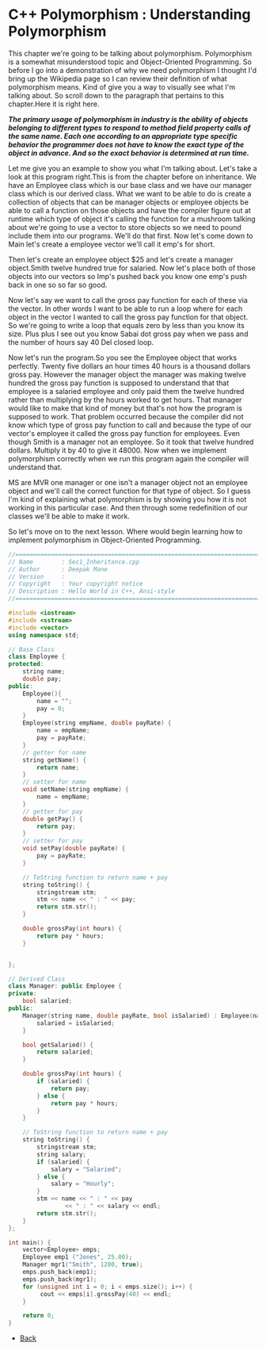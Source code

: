 # C++ Polymorphism : Understanding Polymorphism


This chapter we're going to be talking about polymorphism. Polymorphism is a somewhat misunderstood topic and Object-Oriented Programming. So before I go into a demonstration of why we need polymorphism I thought I'd bring up the Wikipedia page so I can review their definition of what polymorphism means. Kind of give you a way to visually see what I'm talking about. So scroll down to the paragraph that pertains to this chapter.Here it is right here.

<i><b>The primary usage of polymorphism in industry is the ability of objects belonging to different types to respond to method field property calls of the same name. Each one according to an appropriate type specific behavior the programmer does not have to know the exact type of the object in advance. And so the exact behavior is determined at run time. </b></i>

Let me give you an example to show you what I'm talking about. Let's take a look at this program right.This is from the chapter before on inheritance. We have an Employee class which is our base class and we have our manager class which is our derived class.
What we want to be able to do is create a collection of objects that can be manager objects or employee objects be able to call a function on those objects and have the compiler figure out at runtime which type of object it's calling the function for a mushroom talking about we're going to use a vector to  store objects so we need to pound include them into our programs.
We'll do that first. Now let's come down to Main let's create a employee vector we'll call it emp's for short.

Then let's create an employee object $25 and let's create a manager object.Smith twelve hundred true for salaried. Now let's place both of those objects into our vectors so Imp's pushed back you know one emp's push back in one so so far so good.

Now let's say we want to call the gross pay function for each of these via the vector. In other words I want to be able to run a loop where for each object in the vector I wanted to call the gross pay function for that object.
So we're going to write a loop that equals zero by less than you know its size. Plus plus I see out you know Sabai dot gross pay when we pass and the number of hours say 40 Del closed loop.

Now let's run the program.So you see the Employee object that works perfectly. Twenty five dollars an hour times 40 hours is a thousand dollars gross pay. However the manager object the manager was making twelve hundred the gross pay function is supposed to understand that that employee is a salaried employee and only paid them the twelve hundred rather than multiplying by the hours worked to get hours. That manager would like to make that kind of money but that's not how the program is supposed to work.
That problem occurred because the compiler did not know which type of gross pay function to call and because the type of our vector's employee it called the gross pay function for employees. Even though Smith is a manager not an employee. So it took that twelve hundred dollars. Multiply it by 40 to give it 48000. Now when we implement polymorphism correctly when we run this program again the compiler will understand that.

MS are MVR one manager or one isn't a manager object not an employee object and we'll call the correct
function for that type of object. So I guess I'm kind of explaining what polymorphism is by showing you how it is not working in this particular case. And then through some redefinition of our classes we'll be able to make it work.

So let's move on to the next lesson. Where would begin learning how to implement polymorphism in Object-Oriented Programming.

```cpp
//============================================================================
// Name        : Sec1_Inheritance.cpp
// Author      : Deepak Mane
// Version     :
// Copyright   : Your copyright notice
// Description : Hello World in C++, Ansi-style
//============================================================================

#include <iostream>
#include <sstream>
#include <vector>
using namespace std;

// Base Class
class Employee {
protected:
	string name;
	double pay;
public:
	Employee(){
		name = "";
		pay = 0;
	}
	Employee(string empName, double payRate) {
		name = empName;
		pay = payRate;
	}
	// getter for name
	string getName() {
		return name;
	}
	// setter for name
	void setName(string empName) {
		name = empName;
	}
	// getter for pay
	double getPay() {
		return pay;
	}
	// setter for pay
	void setPay(double payRate) {
		pay = payRate;
	}

	// ToString function to return name + pay
	string toString() {
		stringstream stm;
		stm << name << " : " << pay;
		return stm.str();
	}

	double grossPay(int hours) {
		return pay * hours;
	}


};

// Derived Class
class Manager: public Employee {
private:
	bool salaried;
public:
	Manager(string name, double payRate, bool isSalaried) : Employee(name, payRate) {
		salaried = isSalaried;
	}

	bool getSalaried() {
		return salaried;
	}

	double grossPay(int hours) {
		if (salaried) {
			return pay;
		} else {
			return pay * hours;
		}
	}

	// ToString function to return name + pay
	string toString() {
		stringstream stm;
		string salary;
		if (salaried) {
			salary = "Salaried";
		} else {
			salary = "Hourly";
		}
		stm << name << " : " << pay
				<< " : " << salary << endl;
		return stm.str();
	}
};

int main() {
	vector<Employee> emps;
	Employee emp1 ("Jones", 25.00);
	Manager mgr1("Smith", 1200, true);
	emps.push_back(emp1);
	emps.push_back(mgr1);
	for (unsigned int i = 0; i < emps.size(); i++) {
		 cout << emps[i].grossPay(40) << endl;
	}

	return 0;
}
```

- [Back](./README.MD)
